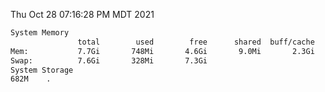 Thu Oct 28 07:16:28 PM MDT 2021
```bash
System Memory
               total        used        free      shared  buff/cache   available
Mem:           7.7Gi       748Mi       4.6Gi       9.0Mi       2.3Gi       6.6Gi
Swap:          7.6Gi       328Mi       7.3Gi
System Storage
682M	.
```
